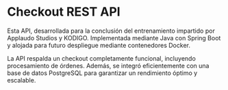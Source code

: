 # Checkout REST API

Esta API, desarrollada para la conclusión del entrenamiento impartido por Applaudo Studios y KODIGO. 
Implementada mediante Java con Spring Boot y alojada para futuro despliegue mediante contenedores Docker.

La API respalda un checkout completamente funcional, incluyendo procesamiento de órdenes. 
Además, se integró eficientemente con una base de datos PostgreSQL para garantizar un rendimiento óptimo y escalable.
